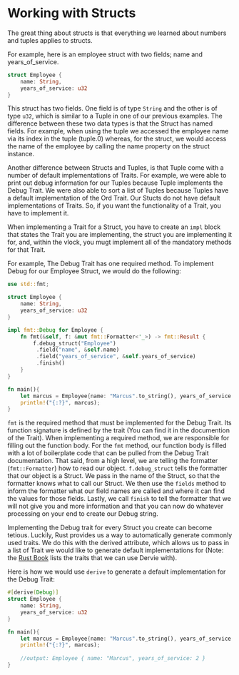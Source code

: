 # Working with Structs

The great thing about structs is that everything we learned about numbers and tuples applies to structs.

For example, here is an employee struct with two fields; name and years_of_service.

```rust
struct Employee {
    name: String,
    years_of_service: u32
}
```

This struct has two fields. One field is of type `String` and the other is of type `u32`, which is similar to a Tuple in one of our previous examples. The difference between these two data types is that the Struct has named fields. For example, when using the tuple we accessed the employee name via its index in the tuple (tuple.0) whereas, for the struct, we would access the name of the employee by calling the name property on the struct instance.

Another difference between Structs and Tuples, is that Tuple come with a number of default implementations of Traits. For example, we were able to print out debug information for our Tuples because Tuple implements the Debug Trait. We were also able to sort a list of Tuples because Tuples have a default implementation of the Ord Trait. Our Stucts do not have default implementations of Traits. So, if you want the functionality of a Trait, you have to implement it.

When implementing a Trait for a Struct, you have to create an `impl` block that states the Trait you are implementing, the struct you are implementing it for, and, within the vlock, you mugt implement all of the mandatory methods for that Trait.

For example, The Debug Trait has one required method. To implement Debug for our Employee Struct, we would do the following:

```rust
use std::fmt;

struct Employee {
    name: String,
    years_of_service: u32
}

impl fmt::Debug for Employee {
    fn fmt(&self, f: &mut fmt::Formatter<'_>) -> fmt::Result {
        f.debug_struct("Employee")
         .field("name", &self.name)
         .field("years_of_service", &self.years_of_service)
         .finish()
    }
}

fn main(){
	let marcus = Employee{name: "Marcus".to_string(), years_of_service: 2};
	println!("{:?}", marcus);
}
```
`fmt` is the required method that must be implemented for the Debug Trait. Its function signature is defined by the trait (You can find it in the documention of the Trait). When implementing a required method, we are responsible for filling out the function body. For the `fmt` method, our function body is filled with a lot of boilerplate code that can be pulled from the Debug Trait documentation. That said, from a high level, we are telling the formatter (`fmt::Formatter`) how to read our object. `f.debug_struct` tells the formatter that our object is a Struct. We pass in the name of the Struct, so that the formatter knows what to call our Struct. We then use the `fields` method to inform the formatter what our field names are called and where it can find the values for those fields. Lastly, we call `finish` to tell the formatter that we will not give you and more information and that you can now do whatever processing on your end to create our Debug string.

Implementing the Debug trait for every Struct you create can become tetious. Luckily, Rust provides us a way to automatically generate commonly used traits. We do this with the derived attribute, which allows us to pass in a list of Trait we would like to generate default implementations for (Note: the [Rust Book](https://doc.rust-lang.org/book/appendix-03-derivable-traits.html) lists the traits that we can use Dervie with).

Here is how we would use `derive` to generate a default implementation for the Debug Trait:
```rust
#[derive(Debug)]
struct Employee {
    name: String,
    years_of_service: u32
}

fn main(){
	let marcus = Employee{name: "Marcus".to_string(), years_of_service: 2};
	println!("{:?}", marcus);
	
	//output: Employee { name: "Marcus", years_of_service: 2 }
}
```

 
